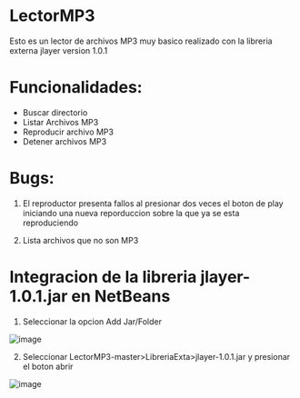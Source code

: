 # LectorMP3
Esto es un lector de archivos MP3 muy basico realizado con la libreria externa jlayer version 1.0.1  
# Funcionalidades:
- Buscar directorio
- Listar Archivos MP3
- Reproducir archivo MP3
- Detener archivos MP3
# Bugs:
1. El reproductor presenta fallos al presionar dos veces el boton de play iniciando una nueva reporduccion sobre la que ya se esta reproduciendo
   
2. Lista archivos que no son MP3
# Integracion de la libreria jlayer-1.0.1.jar en NetBeans
1. Seleccionar la opcion Add Jar/Folder

![image](https://github.com/JaxLoz/LectorMP3/assets/88448012/89851a27-2dcc-4b29-83de-ecb4498af707)

2. Seleccionar LectorMP3-master>LibreriaExta>jlayer-1.0.1.jar y presionar el boton abrir

![image](https://github.com/JaxLoz/LectorMP3/assets/88448012/24cd6ee7-66c3-409d-9aab-84c4fea37f7c)





